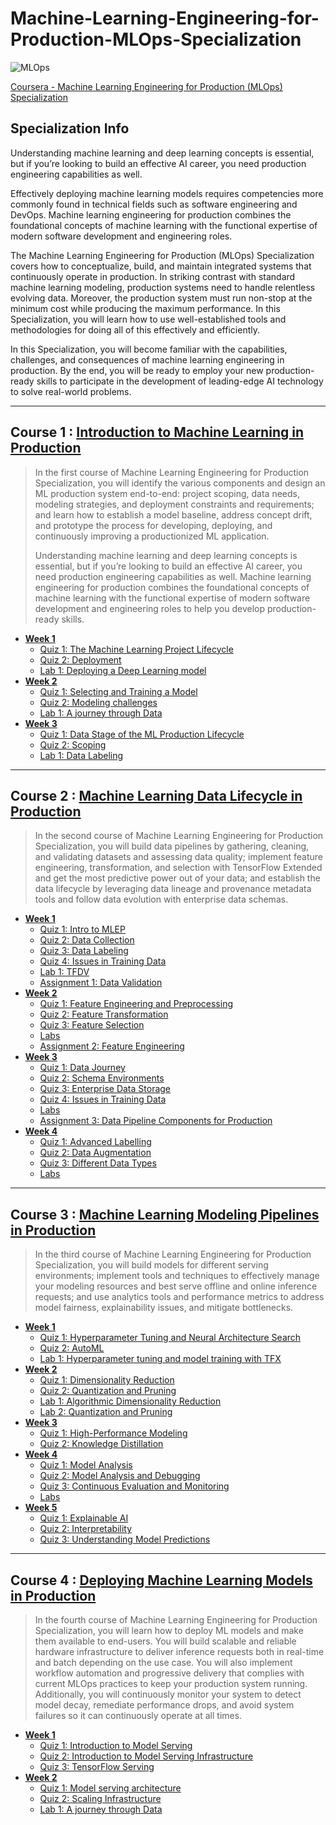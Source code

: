 # Machine-Learning-Engineering-for-Production-MLOps-Specialization
![MLOps](https://github.com/narima18/Machine-Learning-Engineering-for-Production-MLOps-Specialization/assets/74022076/f86c36a2-f403-4fa1-b613-bb11f97ab978)

[Coursera - Machine Learning Engineering for Production (MLOps) Specialization](https://www.coursera.org/specializations/machine-learning-engineering-for-production-mlops)


## Specialization Info
Understanding machine learning and deep learning concepts is essential, but if you’re looking to build an effective AI career, you need production engineering capabilities as well. 

Effectively deploying machine learning models requires competencies more commonly found in technical fields such as software engineering and DevOps. Machine learning engineering for production combines the foundational concepts of machine learning with the functional expertise of modern software development and engineering roles.

The Machine Learning Engineering for Production (MLOps) Specialization covers how to conceptualize, build, and maintain integrated systems that continuously operate in production. In striking contrast with standard machine learning modeling, production systems need to handle relentless evolving data. Moreover, the production system must run non-stop at the minimum cost while producing the maximum performance. In this Specialization, you will learn how to use well-established tools and methodologies for doing all of this effectively and efficiently.

In this Specialization, you will become familiar with the capabilities, challenges, and consequences of machine learning engineering in production. By the end, you will be ready to employ your new production-ready skills to participate in the development of leading-edge AI technology to solve real-world problems.
<hr/>


## Course 1 : [Introduction to Machine Learning in Production](https://github.com/narima18/Machine-Learning-Engineering-for-Production-MLOps-Specialization/tree/950ba2f3f1ae998bd8a86994bffd7c02a7239a91/Introduction%20to%20Machine%20Learning%20in%20Production)
> In the first course of Machine Learning Engineering for Production Specialization, you will identify the various components and design an ML production system end-to-end: project scoping, data needs, modeling strategies, and deployment constraints and requirements; and learn how to establish a model baseline, address concept drift, and prototype the process for developing, deploying, and continuously improving a productionized ML application.
> 
> Understanding machine learning and deep learning concepts is essential, but if you’re looking to build an effective AI career, you need production engineering capabilities as well. Machine learning engineering for production combines the foundational concepts of machine learning with the functional expertise of modern software development and engineering roles to help you develop production-ready skills. 

- [<b> Week 1 </b> ](https://github.com/narima18/Machine-Learning-Engineering-for-Production-MLOps-Specialization/tree/950ba2f3f1ae998bd8a86994bffd7c02a7239a91/Introduction%20to%20Machine%20Learning%20in%20Production/Week%201)
  - [Quiz 1: The Machine Learning Project Lifecycle](https://github.com/narima18/Machine-Learning-Engineering-for-Production-MLOps-Specialization/tree/950ba2f3f1ae998bd8a86994bffd7c02a7239a91/Introduction%20to%20Machine%20Learning%20in%20Production/Week%201/Q1%20The%20Machine%20Learning%20Project%20Lifecycle)
  - [Quiz 2: Deployment](https://github.com/narima18/Machine-Learning-Engineering-for-Production-MLOps-Specialization/tree/950ba2f3f1ae998bd8a86994bffd7c02a7239a91/Introduction%20to%20Machine%20Learning%20in%20Production/Week%201/Q2%20Deployment)
  - [Lab 1: Deploying a Deep Learning model](https://github.com/narima18/Machine-Learning-Engineering-for-Production-MLOps-Specialization/tree/950ba2f3f1ae998bd8a86994bffd7c02a7239a91/Introduction%20to%20Machine%20Learning%20in%20Production/Week%201/Ungraded%20Lab%20-%20Deploying%20a%20Deep%20Learning%20model)
- [<b> Week 2 </b> ](https://github.com/narima18/Machine-Learning-Engineering-for-Production-MLOps-Specialization/tree/70ff48f3e0523249b8ecf63f7971c2717f985b86/Introduction%20to%20Machine%20Learning%20in%20Production/Week%202)
  - [Quiz 1: Selecting and Training a Model](https://github.com/narima18/Machine-Learning-Engineering-for-Production-MLOps-Specialization/tree/70ff48f3e0523249b8ecf63f7971c2717f985b86/Introduction%20to%20Machine%20Learning%20in%20Production/Week%202/Q1%20Selecting%20and%20Training%20a%20Model)
  - [Quiz 2: Modeling challenges](https://github.com/narima18/Machine-Learning-Engineering-for-Production-MLOps-Specialization/tree/70ff48f3e0523249b8ecf63f7971c2717f985b86/Introduction%20to%20Machine%20Learning%20in%20Production/Week%202/Q2%20Modeling%20challenges)
  - [Lab 1: A journey through Data](https://github.com/narima18/Machine-Learning-Engineering-for-Production-MLOps-Specialization/tree/70ff48f3e0523249b8ecf63f7971c2717f985b86/Introduction%20to%20Machine%20Learning%20in%20Production/Week%202/Ungraded%20lab%20-%20A%20journey%20through%20Data)
- [<b> Week 3 </b> ](https://github.com/narima18/Machine-Learning-Engineering-for-Production-MLOps-Specialization/tree/d14c7b47a2bc058aea47e9d25863b6345710348b/Introduction%20to%20Machine%20Learning%20in%20Production/Week%203)
  - [Quiz 1: Data Stage of the ML Production Lifecycle](https://github.com/narima18/Machine-Learning-Engineering-for-Production-MLOps-Specialization/tree/d14c7b47a2bc058aea47e9d25863b6345710348b/Introduction%20to%20Machine%20Learning%20in%20Production/Week%203/Q1%20Data%20Stage%20of%20the%20ML%20Production%20Lifecycle)
  - [Quiz 2: Scoping](https://github.com/narima18/Machine-Learning-Engineering-for-Production-MLOps-Specialization/tree/d14c7b47a2bc058aea47e9d25863b6345710348b/Introduction%20to%20Machine%20Learning%20in%20Production/Week%203/Q2%20Scoping)
  - [Lab 1: Data Labeling](https://github.com/narima18/Machine-Learning-Engineering-for-Production-MLOps-Specialization/tree/6310f0a9da22af97404a7ec52f320658cd4efe6d/Introduction%20to%20Machine%20Learning%20in%20Production/Week%203/Ungraded%20lab%20-%20Data%20Labeling)
<hr/>


## Course 2 : [Machine Learning Data Lifecycle in Production](https://github.com/narima18/Machine-Learning-Engineering-for-Production-MLOps-Specialization/tree/a4ff64ebbdc8083fbabd6a5adf996e0bf2706a87/Machine%20Learning%20Data%20Lifecycle%20in%20Production)
> In the second course of Machine Learning Engineering for Production Specialization, you will build data pipelines by gathering, cleaning, and validating datasets and assessing data quality; implement feature engineering, transformation, and selection with TensorFlow Extended and get the most predictive power out of your data; and establish the data lifecycle by leveraging data lineage and provenance metadata tools and follow data evolution with enterprise data schemas.

- [<b> Week 1 </b> ](https://github.com/narima18/Machine-Learning-Engineering-for-Production-MLOps-Specialization/tree/a4ff64ebbdc8083fbabd6a5adf996e0bf2706a87/Machine%20Learning%20Data%20Lifecycle%20in%20Production/Week%201)
  - [Quiz 1: Intro to MLEP](https://github.com/narima18/Machine-Learning-Engineering-for-Production-MLOps-Specialization/tree/a4ff64ebbdc8083fbabd6a5adf996e0bf2706a87/Machine%20Learning%20Data%20Lifecycle%20in%20Production/Week%201/Q1%20Intro%20to%20MLEP)
  - [Quiz 2: Data Collection](https://github.com/narima18/Machine-Learning-Engineering-for-Production-MLOps-Specialization/tree/a4ff64ebbdc8083fbabd6a5adf996e0bf2706a87/Machine%20Learning%20Data%20Lifecycle%20in%20Production/Week%201/Q2%20Data%20Collection)
  - [Quiz 3: Data Labeling](https://github.com/narima18/Machine-Learning-Engineering-for-Production-MLOps-Specialization/tree/a4ff64ebbdc8083fbabd6a5adf996e0bf2706a87/Machine%20Learning%20Data%20Lifecycle%20in%20Production/Week%201/Q3%20Data%20Labeling)
  - [Quiz 4: Issues in Training Data](https://github.com/narima18/Machine-Learning-Engineering-for-Production-MLOps-Specialization/tree/e7e25dc3131db969140d8131abf8fb9423f20fa3/Machine%20Learning%20Data%20Lifecycle%20in%20Production/Week%201/Q4%20Issues%20in%20Training%20Data)
  - [Lab 1: TFDV](https://github.com/narima18/Machine-Learning-Engineering-for-Production-MLOps-Specialization/tree/e7e25dc3131db969140d8131abf8fb9423f20fa3/Machine%20Learning%20Data%20Lifecycle%20in%20Production/Week%201/Lab%201%20-%20TFDV)
  - [Assignment 1: Data Validation](https://github.com/narima18/Machine-Learning-Engineering-for-Production-MLOps-Specialization/tree/e7e25dc3131db969140d8131abf8fb9423f20fa3/Machine%20Learning%20Data%20Lifecycle%20in%20Production/Week%201/Assignment%201%20-%20Data%20Validation)
- [<b> Week 2 </b> ](https://github.com/narima18/Machine-Learning-Engineering-for-Production-MLOps-Specialization/tree/e7e25dc3131db969140d8131abf8fb9423f20fa3/Machine%20Learning%20Data%20Lifecycle%20in%20Production/Week%202)
  - [Quiz 1: Feature Engineering and Preprocessing](https://github.com/narima18/Machine-Learning-Engineering-for-Production-MLOps-Specialization/tree/aa1bd1b60c908e5f8e0830b85b2a2cfb339c5e8e/Machine%20Learning%20Data%20Lifecycle%20in%20Production/Week%202/Q1%20Feature%20Engineering%20and%20Preprocessing)
  - [Quiz 2: Feature Transformation](https://github.com/narima18/Machine-Learning-Engineering-for-Production-MLOps-Specialization/tree/aa1bd1b60c908e5f8e0830b85b2a2cfb339c5e8e/Machine%20Learning%20Data%20Lifecycle%20in%20Production/Week%202/Q1%20Feature%20Engineering%20and%20Preprocessing)
  - [Quiz 3: Feature Selection](https://github.com/narima18/Machine-Learning-Engineering-for-Production-MLOps-Specialization/tree/aa1bd1b60c908e5f8e0830b85b2a2cfb339c5e8e/Machine%20Learning%20Data%20Lifecycle%20in%20Production/Week%202/Q3%20Feature%20Selection)
  - [Labs](https://github.com/narima18/Machine-Learning-Engineering-for-Production-MLOps-Specialization/tree/229ea7aba96217b2b21d9fbfb753d7c5078fbd92/Machine%20Learning%20Data%20Lifecycle%20in%20Production/Week%202/Labs)
  - [Assignment 2: Feature Engineering](https://github.com/narima18/Machine-Learning-Engineering-for-Production-MLOps-Specialization/blob/229ea7aba96217b2b21d9fbfb753d7c5078fbd92/Machine%20Learning%20Data%20Lifecycle%20in%20Production/Week%202/Assignment%202%20-%20Feature%20Engineering.ipynb)
- [<b> Week 3 </b> ](https://github.com/narima18/Machine-Learning-Engineering-for-Production-MLOps-Specialization/tree/ef43041b0a2233dc1d4f890975224090dab06748/Machine%20Learning%20Data%20Lifecycle%20in%20Production/Week%203)
  - [Quiz 1: Data Journey](https://github.com/narima18/Machine-Learning-Engineering-for-Production-MLOps-Specialization/blob/ef43041b0a2233dc1d4f890975224090dab06748/Machine%20Learning%20Data%20Lifecycle%20in%20Production/Week%203/Q1%20Data%20Journey.jpg)
  - [Quiz 2: Schema Environments](https://github.com/narima18/Machine-Learning-Engineering-for-Production-MLOps-Specialization/tree/ef43041b0a2233dc1d4f890975224090dab06748/Machine%20Learning%20Data%20Lifecycle%20in%20Production/Week%203/Q2%20Schema%20Environments)
  - [Quiz 3: Enterprise Data Storage](https://github.com/narima18/Machine-Learning-Engineering-for-Production-MLOps-Specialization/tree/ef43041b0a2233dc1d4f890975224090dab06748/Machine%20Learning%20Data%20Lifecycle%20in%20Production/Week%203/Q3%20Enterprise%20Data%20Storage)
  - [Quiz 4: Issues in Training Data](https://github.com/narima18/Machine-Learning-Engineering-for-Production-MLOps-Specialization/tree/e7e25dc3131db969140d8131abf8fb9423f20fa3/Machine%20Learning%20Data%20Lifecycle%20in%20Production/Week%201/Q4%20Issues%20in%20Training%20Data)
  - [Labs](https://github.com/narima18/Machine-Learning-Engineering-for-Production-MLOps-Specialization/tree/ef43041b0a2233dc1d4f890975224090dab06748/Machine%20Learning%20Data%20Lifecycle%20in%20Production/Week%203/Labs)
  - [Assignment 3: Data Pipeline Components for Production](https://github.com/narima18/Machine-Learning-Engineering-for-Production-MLOps-Specialization/blob/ef43041b0a2233dc1d4f890975224090dab06748/Machine%20Learning%20Data%20Lifecycle%20in%20Production/Week%203/Assignment%203%20-%20%20Data%20Pipeline%20Components%20for%20Production%20ML.ipynb)
- [<b> Week 4 </b> ](https://github.com/narima18/Machine-Learning-Engineering-for-Production-MLOps-Specialization/tree/ae1f6fc8acb36963951e10b22f52a8bede518c97/Machine%20Learning%20Data%20Lifecycle%20in%20Production/Week%204)
  - [Quiz 1: Advanced Labelling](https://github.com/narima18/Machine-Learning-Engineering-for-Production-MLOps-Specialization/tree/ae1f6fc8acb36963951e10b22f52a8bede518c97/Machine%20Learning%20Data%20Lifecycle%20in%20Production/Week%204/Q1%20Advanced%20Labelling)
  - [Quiz 2: Data Augmentation](https://github.com/narima18/Machine-Learning-Engineering-for-Production-MLOps-Specialization/blob/ae1f6fc8acb36963951e10b22f52a8bede518c97/Machine%20Learning%20Data%20Lifecycle%20in%20Production/Week%204/Q2%20Data%20Augmentation.jpg)
  - [Quiz 3: Different Data Types](https://github.com/narima18/Machine-Learning-Engineering-for-Production-MLOps-Specialization/blob/ae1f6fc8acb36963951e10b22f52a8bede518c97/Machine%20Learning%20Data%20Lifecycle%20in%20Production/Week%204/Q3%20Different%20Data%20Types.jpg)
  - [Labs](https://github.com/narima18/Machine-Learning-Engineering-for-Production-MLOps-Specialization/tree/ae1f6fc8acb36963951e10b22f52a8bede518c97/Machine%20Learning%20Data%20Lifecycle%20in%20Production/Week%204/Labs)
<hr/>


## Course 3 : [Machine Learning Modeling Pipelines in Production](https://github.com/narima18/Machine-Learning-Engineering-for-Production-MLOps-Specialization/tree/23c4a2bd2649de89d1dcc0d6552bbefca6c2c492/Machine%20Learning%20Modeling%20Pipelines%20in%20Production)
> In the third course of Machine Learning Engineering for Production Specialization, you will build models for different serving environments; implement tools and techniques to effectively manage your modeling resources and best serve offline and online inference requests; and use analytics tools and performance metrics to address model fairness, explainability issues, and mitigate bottlenecks.

- [<b> Week 1 </b> ](https://github.com/narima18/Machine-Learning-Engineering-for-Production-MLOps-Specialization/tree/a4ff64ebbdc8083fbabd6a5adf996e0bf2706a87/Machine%20Learning%20Data%20Lifecycle%20in%20Production/Week%201)
  - [Quiz 1: Hyperparameter Tuning and Neural Architecture Search](https://github.com/narima18/Machine-Learning-Engineering-for-Production-MLOps-Specialization/blob/23c4a2bd2649de89d1dcc0d6552bbefca6c2c492/Machine%20Learning%20Modeling%20Pipelines%20in%20Production/Week%201/Q1%20Hyperparameter%20Tuning%20and%20Neural%20Architecture%20Search.jpg)
  - [Quiz 2: AutoML](https://github.com/narima18/Machine-Learning-Engineering-for-Production-MLOps-Specialization/tree/0330fca05ea85831f52bc49aeb615570286c84a5/Machine%20Learning%20Modeling%20Pipelines%20in%20Production/Week%201/Q2%20AutoML)
  - [Lab 1: Hyperparameter tuning and model training with TFX](https://github.com/narima18/Machine-Learning-Engineering-for-Production-MLOps-Specialization/blob/0330fca05ea85831f52bc49aeb615570286c84a5/Machine%20Learning%20Modeling%20Pipelines%20in%20Production/Week%201/C3_W1_Lab_2_TFX_Tuner_and_Trainer.ipynb)
- [<b> Week 2 </b> ](https://github.com/narima18/Machine-Learning-Engineering-for-Production-MLOps-Specialization/tree/93160dcb90eeead914bea9a2a5938056cd105368/Machine%20Learning%20Modeling%20Pipelines%20in%20Production/Week%202)
  - [Quiz 1: Dimensionality Reduction](https://github.com/narima18/Machine-Learning-Engineering-for-Production-MLOps-Specialization/tree/93160dcb90eeead914bea9a2a5938056cd105368/Machine%20Learning%20Modeling%20Pipelines%20in%20Production/Week%202/Q1%20Dimensionality%20Reduction)
  - [Quiz 2: Quantization and Pruning](https://github.com/narima18/Machine-Learning-Engineering-for-Production-MLOps-Specialization/tree/93160dcb90eeead914bea9a2a5938056cd105368/Machine%20Learning%20Modeling%20Pipelines%20in%20Production/Week%202/Q2%20Quantization%20and%20Pruning)
  - [Lab 1: Algorithmic Dimensionality Reduction](https://github.com/narima18/Machine-Learning-Engineering-for-Production-MLOps-Specialization/blob/bb527cabc3d7522c4b861a0981915a40587c2c06/Machine%20Learning%20Modeling%20Pipelines%20in%20Production/Week%202/C3_W2_Lab_2_Algorithmic_Dimensionality.ipynb)
  - [Lab 2: Quantization and Pruning](https://github.com/narima18/Machine-Learning-Engineering-for-Production-MLOps-Specialization/blob/bb527cabc3d7522c4b861a0981915a40587c2c06/Machine%20Learning%20Modeling%20Pipelines%20in%20Production/Week%202/C3_W2_Lab_3_Quantization_and_Pruning.ipynb)
- [<b> Week 3 </b> ](https://github.com/narima18/Machine-Learning-Engineering-for-Production-MLOps-Specialization/tree/bb527cabc3d7522c4b861a0981915a40587c2c06/Machine%20Learning%20Modeling%20Pipelines%20in%20Production/Week%203)
  - [Quiz 1: High-Performance Modeling](https://github.com/narima18/Machine-Learning-Engineering-for-Production-MLOps-Specialization/tree/bb527cabc3d7522c4b861a0981915a40587c2c06/Machine%20Learning%20Modeling%20Pipelines%20in%20Production/Week%203/Q1%20High-Performance%20Modeling)
  - [Quiz 2: Knowledge Distillation](https://github.com/narima18/Machine-Learning-Engineering-for-Production-MLOps-Specialization/tree/bb527cabc3d7522c4b861a0981915a40587c2c06/Machine%20Learning%20Modeling%20Pipelines%20in%20Production/Week%203/Q2%20Knowledge%20Distillation)
- [<b> Week 4 </b> ](https://github.com/narima18/Machine-Learning-Engineering-for-Production-MLOps-Specialization/tree/c2c2e92a7e52416d7606d3eef72bf940e069e973/Machine%20Learning%20Modeling%20Pipelines%20in%20Production/Week%204)
  - [Quiz 1: Model Analysis](https://github.com/narima18/Machine-Learning-Engineering-for-Production-MLOps-Specialization/blob/c2c2e92a7e52416d7606d3eef72bf940e069e973/Machine%20Learning%20Modeling%20Pipelines%20in%20Production/Week%204/Q1%20Model%20Analysis.jpg)
  - [Quiz 2: Model Analysis and Debugging](https://github.com/narima18/Machine-Learning-Engineering-for-Production-MLOps-Specialization/tree/c2c2e92a7e52416d7606d3eef72bf940e069e973/Machine%20Learning%20Modeling%20Pipelines%20in%20Production/Week%204/Q2%20Model%20Analysis%20and%20Debugging)
  - [Quiz 3: Continuous Evaluation and Monitoring](https://github.com/narima18/Machine-Learning-Engineering-for-Production-MLOps-Specialization/tree/c2c2e92a7e52416d7606d3eef72bf940e069e973/Machine%20Learning%20Modeling%20Pipelines%20in%20Production/Week%204/Q3%20Continuous%20Evaluation%20and%20Monitoring)
  - [Labs](https://github.com/narima18/Machine-Learning-Engineering-for-Production-MLOps-Specialization/tree/c2c2e92a7e52416d7606d3eef72bf940e069e973/Machine%20Learning%20Modeling%20Pipelines%20in%20Production/Week%204/Labs)
- [<b> Week 5 </b> ](https://github.com/narima18/Machine-Learning-Engineering-for-Production-MLOps-Specialization/tree/dd0752a53aba9dcc44b707363102d94ab79209e6/Machine%20Learning%20Modeling%20Pipelines%20in%20Production/Week%205)
  - [Quiz 1: Explainable AI](https://github.com/narima18/Machine-Learning-Engineering-for-Production-MLOps-Specialization/tree/dd0752a53aba9dcc44b707363102d94ab79209e6/Machine%20Learning%20Modeling%20Pipelines%20in%20Production/Week%205/Q1%20Explainable%20AI)
  - [Quiz 2: Interpretability](https://github.com/narima18/Machine-Learning-Engineering-for-Production-MLOps-Specialization/blob/dd0752a53aba9dcc44b707363102d94ab79209e6/Machine%20Learning%20Modeling%20Pipelines%20in%20Production/Week%205/Q2%20Interpretability.jpg)
  - [Quiz 3: Understanding Model Predictions](https://github.com/narima18/Machine-Learning-Engineering-for-Production-MLOps-Specialization/tree/dd0752a53aba9dcc44b707363102d94ab79209e6/Machine%20Learning%20Modeling%20Pipelines%20in%20Production/Week%205/Q3%20Understanding%20Model%20Predictions)
<hr/>


## Course 4 : [Deploying Machine Learning Models in Production](https://github.com/narima18/Machine-Learning-Engineering-for-Production-MLOps-Specialization/tree/043b8bc4c137075fea5131d653261bac71852aaf/Deploying%20Machine%20Learning%20Models%20in%20Production)
> In the fourth course of Machine Learning Engineering for Production Specialization, you will learn how to deploy ML models and make them available to end-users. You will build scalable and reliable hardware infrastructure to deliver inference requests both in real-time and batch depending on the use case. You will also implement workflow automation and progressive delivery that complies with current MLOps practices to keep your production system running. Additionally,  you will continuously monitor your system to detect model decay, remediate performance drops, and avoid system failures so it can continuously operate at all times.

- [<b> Week 1 </b> ](https://github.com/narima18/Machine-Learning-Engineering-for-Production-MLOps-Specialization/tree/043b8bc4c137075fea5131d653261bac71852aaf/Deploying%20Machine%20Learning%20Models%20in%20Production/Week%201)
  - [Quiz 1: Introduction to Model Serving](https://github.com/narima18/Machine-Learning-Engineering-for-Production-MLOps-Specialization/tree/1a079baf75bff3aff46290dee67e2fc0591300d7/Deploying%20Machine%20Learning%20Models%20in%20Production/Week%201/Q1%20Introduction%20to%20Model%20Serving)
  - [Quiz 2: Introduction to Model Serving Infrastructure](https://github.com/narima18/Machine-Learning-Engineering-for-Production-MLOps-Specialization/tree/1a079baf75bff3aff46290dee67e2fc0591300d7/Deploying%20Machine%20Learning%20Models%20in%20Production/Week%201/Q2%20Introduction%20to%20Model%20Serving%20Infrastructure)
  - [Quiz 3: TensorFlow Serving](https://github.com/narima18/Machine-Learning-Engineering-for-Production-MLOps-Specialization/blob/24d4d87a01dcb05e646080bcaff672d90ae5f57c/Deploying%20Machine%20Learning%20Models%20in%20Production/Week%201/Q3%20TensorFlow%20Serving.jpg)
- [<b> Week 2 </b> ](https://github.com/narima18/Machine-Learning-Engineering-for-Production-MLOps-Specialization/tree/231584c71f36f3eb9156e6598c08975afa78caf8/Deploying%20Machine%20Learning%20Models%20in%20Production/Week%202)
  - [Quiz 1: Model serving architecture](https://github.com/narima18/Machine-Learning-Engineering-for-Production-MLOps-Specialization/blob/231584c71f36f3eb9156e6598c08975afa78caf8/Deploying%20Machine%20Learning%20Models%20in%20Production/Week%202/Q1%20Model%20serving%20architecture.jpg)
  - [Quiz 2: Scaling Infrastructure](https://github.com/narima18/Machine-Learning-Engineering-for-Production-MLOps-Specialization/blob/231584c71f36f3eb9156e6598c08975afa78caf8/Deploying%20Machine%20Learning%20Models%20in%20Production/Week%202/Q2%20Scaling%20Infrastructure.jpg)
  - [Lab 1: A journey through Data](https://github.com/narima18/Machine-Learning-Engineering-for-Production-MLOps-Specialization/tree/70ff48f3e0523249b8ecf63f7971c2717f985b86/Introduction%20to%20Machine%20Learning%20in%20Production/Week%202/Ungraded%20lab%20-%20A%20journey%20through%20Data)
